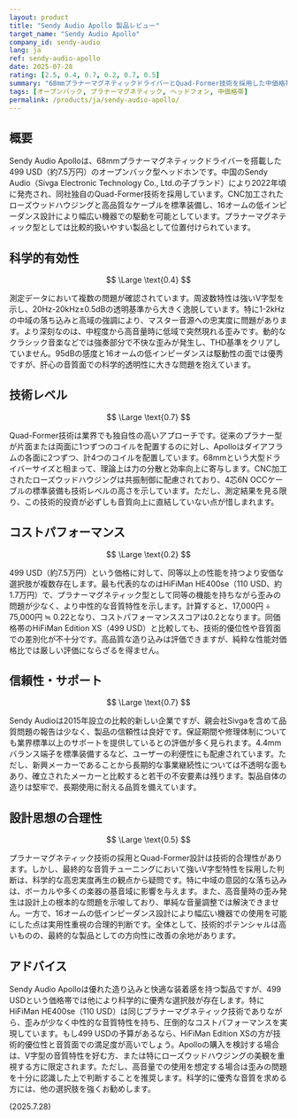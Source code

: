 ```yaml
---
layout: product
title: "Sendy Audio Apollo 製品レビュー"
target_name: "Sendy Audio Apollo"
company_id: sendy-audio
lang: ja
ref: sendy-audio-apollo
date: 2025-07-28
rating: [2.5, 0.4, 0.7, 0.2, 0.7, 0.5]
summary: "68mmプラナーマグネティックドライバーとQuad-Former技術を採用した中価格帯ヘッドホン。優れた造り込みと快適性を持つが、高音量時の歪みや強いV字型音質特性により科学的有効性に課題を抱える。"
tags: [オープンバック, プラナーマグネティック, ヘッドフォン, 中価格帯]
permalink: /products/ja/sendy-audio-apollo/
---
```

## 概要

Sendy Audio Apolloは、68mmプラナーマグネティックドライバーを搭載した499 USD（約7.5万円）のオープンバック型ヘッドホンです。中国のSendy Audio（Sivga Electronic Technology Co., Ltd.の子ブランド）により2022年頃に発売され、同社独自のQuad-Former技術を採用しています。CNC加工されたローズウッドハウジングと高品質なケーブルを標準装備し、16オームの低インピーダンス設計により幅広い機器での駆動を可能としています。プラナーマグネティック型としては比較的扱いやすい製品として位置付けられています。

## 科学的有効性

$$ \Large \text{0.4} $$

測定データにおいて複数の問題が確認されています。周波数特性は強いV字型を示し、20Hz-20kHz±0.5dBの透明基準から大きく逸脱しています。特に1-2kHzの中域の落ち込みと高域の強調により、マスター音源への忠実度に問題があります。より深刻なのは、中程度から高音量時に低域で突然現れる歪みです。動的なクラシック音楽などでは強奏部分で不快な歪みが発生し、THD基準をクリアしていません。95dBの感度と16オームの低インピーダンスは駆動性の面では優秀ですが、肝心の音質面での科学的透明性に大きな問題を抱えています。

## 技術レベル

$$ \Large \text{0.7} $$

Quad-Former技術は業界でも独自性の高いアプローチです。従来のプラナー型が片面または両面に1つずつのコイルを配置するのに対し、Apolloはダイアフラムの各面に2つずつ、計4つのコイルを配置しています。68mmという大型ドライバーサイズと相まって、理論上は力の分散と効率向上に寄与します。CNC加工されたローズウッドハウジングは共振制御に配慮されており、4芯6N OCCケーブルの標準装備も技術レベルの高さを示しています。ただし、測定結果を見る限り、この技術的投資が必ずしも音質向上に直結していない点が惜しまれます。

## コストパフォーマンス

$$ \Large \text{0.2} $$

499 USD（約7.5万円）という価格に対して、同等以上の性能を持つより安価な選択肢が複数存在します。最も代表的なのはHiFiMan HE400se（110 USD、約1.7万円）で、プラナーマグネティック型として同等の機能を持ちながら歪みの問題が少なく、より中性的な音質特性を示します。計算すると、17,000円 ÷ 75,000円 ≒ 0.22となり、コストパフォーマンススコアは0.2となります。同価格帯のHiFiMan Edition XS（499 USD）と比較しても、技術的優位性や音質面での差別化が不十分です。高品質な造り込みは評価できますが、純粋な性能対価格比では厳しい評価にならざるを得ません。

## 信頼性・サポート

$$ \Large \text{0.7} $$

Sendy Audioは2015年設立の比較的新しい企業ですが、親会社Sivgaを含めて品質問題の報告は少なく、製品の信頼性は良好です。保証期間や修理体制についても業界標準以上のサポートを提供しているとの評価が多く見られます。4.4mmバランス端子を標準装備するなど、ユーザーの利便性にも配慮されています。ただし、新興メーカーであることから長期的な事業継続性については不透明な面もあり、確立されたメーカーと比較すると若干の不安要素は残ります。製品自体の造りは堅牢で、長期使用に耐える品質を備えています。

## 設計思想の合理性

$$ \Large \text{0.5} $$

プラナーマグネティック技術の採用とQuad-Former設計は技術的合理性があります。しかし、最終的な音質チューニングにおいて強いV字型特性を採用した判断は、科学的な高忠実度再生の観点から疑問です。特に中域の意図的な落ち込みは、ボーカルや多くの楽器の基音域に影響を与えます。また、高音量時の歪み発生は設計上の根本的な問題を示唆しており、単純な音量調整では解決できません。一方で、16オームの低インピーダンス設計により幅広い機器での使用を可能にした点は実用性重視の合理的判断です。全体として、技術的ポテンシャルは高いものの、最終的な製品としての方向性に改善の余地があります。

## アドバイス

Sendy Audio Apolloは優れた造り込みと快適な装着感を持つ製品ですが、499 USDという価格帯では他により科学的に優秀な選択肢が存在します。特にHiFiMan HE400se（110 USD）は同じプラナーマグネティック技術でありながら、歪みが少なく中性的な音質特性を持ち、圧倒的なコストパフォーマンスを実現しています。もし499 USDの予算があるなら、HiFiMan Edition XSの方が技術的優位性と音質面での満足度が高いでしょう。Apolloの購入を検討する場合は、V字型の音質特性を好む方、または特にローズウッドハウジングの美観を重視する方に限定されます。ただし、高音量での使用を想定する場合は歪みの問題を十分に認識した上で判断することを推奨します。科学的に優秀な音質を求める方には、他の選択肢を強くお勧めします。

(2025.7.28)
